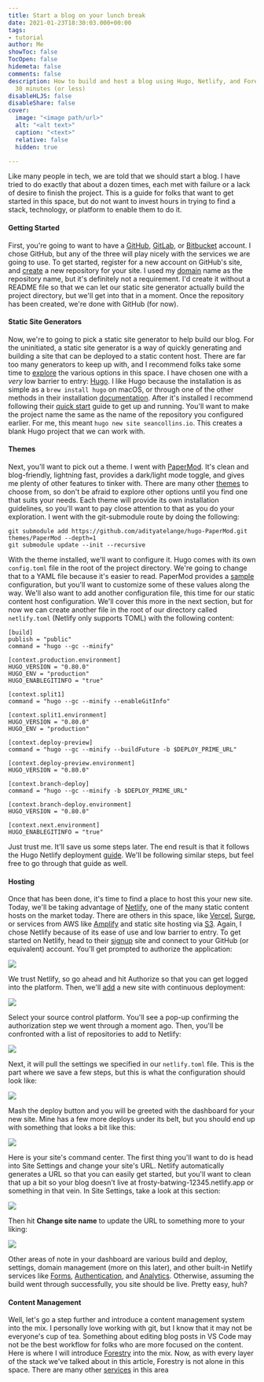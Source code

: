 ```yaml
---
title: Start a blog on your lunch break
date: 2021-01-23T18:30:03.000+00:00
tags:
- tutorial
author: Me
showToc: false
TocOpen: false
hidemeta: false
comments: false
description: How to build and host a blog using Hugo, Netlify, and Forestry in about
  30 minutes (or less)
disableHLJS: false
disableShare: false
cover:
  image: "<image path/url>"
  alt: "<alt text>"
  caption: "<text>"
  relative: false
  hidden: true

---
```

Like many people in tech, we are told that we should start a blog. I have tried to do exactly that about a dozen times, each met with failure or a lack of desire to finish the project. This is a guide for folks that want to get started in this space, but do not want to invest hours in trying to find a stack, technology, or platform to enable them to do it.

#### Getting Started

First, you're going to want to have a [GitHub](https://github.com/), [GitLab](https://about.gitlab.com/), or [Bitbucket](https://bitbucket.org/) account. I chose GitHub, but any of the three will play nicely with the services we are going to use. To get started, register for a new account on GitHub's site, and [create](https://github.com/new) a new repository for your site. I used my [domain](https://github.com/thehouseplant/seancollins.io) name as the repository name, but it's definitely not a requirement. I'd create it without a README file so that we can let our static site generator actually build the project directory, but we'll get into that in a moment. Once the repository has been created, we're done with GitHub (for now).

#### Static Site Generators

Now, we're to going to pick a static site generator to help build our blog. For the uninitiated, a static site generator is a way of quickly generating and building a site that can be deployed to a static content host. There are far too many generators to keep up with, and I recommend folks take some time to [explore](https://jamstack.org/generators/) the various options in this space. I have chosen one with a _very_ low barrier to entry: [Hugo](https://gohugo.io/). I like Hugo because the installation is as simple as a `brew install hugo` on macOS, or through one of the other methods in their installation [documentation](https://gohugo.io/getting-started/installing). After it's installed I recommend following their [quick start](https://gohugo.io/getting-started/quick-start/) guide to get up and running. You'll want to make the project name the same as the name of the repository you configured earlier. For me, this meant `hugo new site seancollins.io`. This creates a blank Hugo project that we can work with.

#### Themes

Next, you'll want to pick out a theme. I went with [PaperMod](https://themes.gohugo.io/hugo-papermod/). It's clean and blog-friendly, lightning fast, provides a dark/light mode toggle, and gives me plenty of other features to tinker with. There are many other [themes](https://themes.gohugo.io/) to choose from, so don't be afraid to explore other options until you find one that suits your needs. Each theme will provide its own installation guidelines, so you'll want to pay close attention to that as you do your exploration. I went with the git-submodule route by doing the following:

    git submodule add https://github.com/adityatelange/hugo-PaperMod.git themes/PaperMod --depth=1
    git submodule update --init --recursive

With the theme installed, we'll want to configure it. Hugo comes with its own `config.toml` file in the root of the project directory. We're going to change that to a YAML file because it's easier to read. PaperMod provides a [sample](https://adityatelange.github.io/hugo-PaperMod/posts/papermod/papermod-installation/#sample-configyml) configuration, but you'll want to customize some of these values along the way. We'll also want to add another configuration file, this time for our static content host configuration. We'll cover this more in the next section, but for now we can create another file in the root of our directory called `netlify.toml` (Netlify only supports TOML) with the following content:

    [build]
    publish = "public"
    command = "hugo --gc --minify"
    
    [context.production.environment]
    HUGO_VERSION = "0.80.0"
    HUGO_ENV = "production"
    HUGO_ENABLEGITINFO = "true"
    
    [context.split1]
    command = "hugo --gc --minify --enableGitInfo"
    
    [context.split1.environment]
    HUGO_VERSION = "0.80.0"
    HUGO_ENV = "production"
    
    [context.deploy-preview]
    command = "hugo --gc --minify --buildFuture -b $DEPLOY_PRIME_URL"
    
    [context.deploy-preview.environment]
    HUGO_VERSION = "0.80.0"
    
    [context.branch-deploy]
    command = "hugo --gc --minify -b $DEPLOY_PRIME_URL"
    
    [context.branch-deploy.environment]
    HUGO_VERSION = "0.80.0"
    
    [context.next.environment]
    HUGO_ENABLEGITINFO = "true"

Just trust me. It'll save us some steps later. The end result is that it follows the Hugo Netlify deployment [guide](https://gohugo.io/hosting-and-deployment/hosting-on-netlify/). We'll be following similar steps, but feel free to go through that guide as well.

#### Hosting

Once that has been done, it's time to find a place to host this your new site. Today, we'll be taking advantage of [Netlify](https://www.netlify.com/), one of the many static content hosts on the market today. There are others in this space, like [Vercel](https://vercel.com/), [Surge](https://surge.sh/), or services from AWS like [Amplify](https://aws.amazon.com/amplify/hosting/) and static site hosting via [S3](https://docs.aws.amazon.com/AmazonS3/latest/dev/WebsiteHosting.html). Again, I chose Netlify because of its ease of use and low barrier to entry. To get started on Netlify, head to their [signup](https://app.netlify.com/signup) site and connect to your GitHub (or equivalent) account. You'll get prompted to authorize the application:

![](/img/01_netlify_auth.png#center)

We trust Netlify, so go ahead and hit Authorize so that you can get logged into the platform. Then, we'll [add](https://app.netlify.com/start) a new site with continuous deployment:

![](/img/02_netlify_start.png#center)

Select your source control platform. You'll see a pop-up confirming the authorization step we went through a moment ago. Then, you'll be confronted with a list of repositories to add to Netlify:

![](/img/03_netlify_create.png#center)

Next, it will pull the settings we specified in our `netlify.toml` file. This is the part where we save a few steps, but this is what the configuration should look like:

![](/img/04_netlify_deploy.png#center)

Mash the deploy button and you will be greeted with the dashboard for your new site. Mine has a few more deploys under its belt, but you should end up with something that looks a bit like this:

![](/img/05_netlify_dashboard.png)

Here is your site's command center. The first thing you'll want to do is head into Site Settings and change your site's URL. Netlify automatically generates a URL so that you can easily get started, but you'll want to clean that up a bit so your blog doesn't live at frosty-batwing-12345.netlify.app or something in that vein. In Site Settings, take a look at this section:

![](/img/06_netlify_site_settings.png)

Then hit **Change site name** to update the URL to something more to your liking:

![](/img/07_netlify_site_name.png)

Other areas of note in your dashboard are various build and deploy, settings, domain management (more on this later), and other built-in Netlify services like [Forms](https://www.netlify.com/products/forms/), [Authentication](https://docs.netlify.com/visitor-access/identity/?_ga=2.17008752.832999977.1611436317-1095185594.1611436317), and [Analytics](https://www.netlify.com/products/analytics/). Otherwise, assuming the build went through successfully, you site should be live. Pretty easy, huh?

#### Content Management

Well, let's go a step further and introduce a content management system into the mix. I personally love working with git, but I know that it may not be everyone's cup of tea. Something about editing blog posts in VS Code may not be the best workflow for folks who are more focused on the content. Here is where I will introduce [Forestry](https://forestry.io/) into the mix. Now, as with every layer of the stack we've talked about in this article, Forestry is not alone in this space. There are many other [services]() in this area